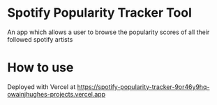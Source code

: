 # Spotify Popularity Tracker Tool
An app which allows a user to browse the popularity scores of all their followed spotify artists

# How to use
Deployed with Vercel at https://spotify-popularity-tracker-9or46y9hq-owainjhughes-projects.vercel.app
